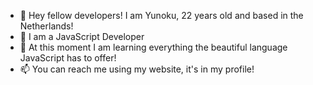 - 👋 Hey fellow developers! I am Yunoku, 22 years old and based in the Netherlands!
- 👀 I am a JavaScript Developer
- 🌱 At this moment I am learning everything the beautiful language JavaScript has to offer!
- 📫 You can reach me using my website, it's in my profile!
